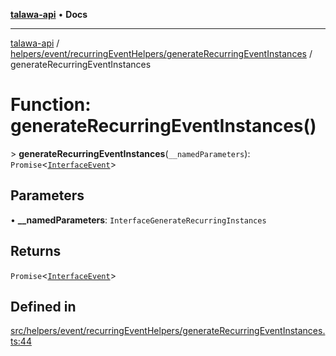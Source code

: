 [**talawa-api**](../../../../../README.md) • **Docs**

***

[talawa-api](../../../../../modules.md) / [helpers/event/recurringEventHelpers/generateRecurringEventInstances](../README.md) / generateRecurringEventInstances

# Function: generateRecurringEventInstances()

\> **generateRecurringEventInstances**(`__namedParameters`): `Promise`\<[`InterfaceEvent`](../../../../../models/Event/interfaces/InterfaceEvent.md)\>

## Parameters

• **\_\_namedParameters**: `InterfaceGenerateRecurringInstances`

## Returns

`Promise`\<[`InterfaceEvent`](../../../../../models/Event/interfaces/InterfaceEvent.md)\>

## Defined in

[src/helpers/event/recurringEventHelpers/generateRecurringEventInstances.ts:44](https://github.com/PalisadoesFoundation/talawa-api/blob/c952c7a3bfd4b8b910fbae10313f5402ade5a9d4/src/helpers/event/recurringEventHelpers/generateRecurringEventInstances.ts#L44)

